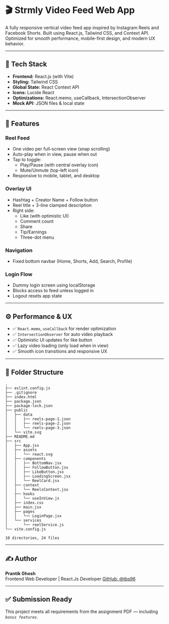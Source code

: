 # 🎬 Strmly Video Feed Web App

A fully responsive vertical video feed app inspired by Instagram Reels and Facebook Shorts. Built using React.js, Tailwind CSS, and Context API. Optimized for smooth performance, mobile-first design, and modern UX behavior.
<!-- 
---

## 📸 Demo

> 📱 Mobile-first | 🖥 Fully responsive | 🎥 Tap to play/pause | 🔇 Tap to mute  
*(Add deployment link or screenshots if needed)* -->

---

## 🧰 Tech Stack

- **Frontend:** React.js (with Vite)
- **Styling:** Tailwind CSS
- **Global State:** React Context API
- **Icons:** Lucide React
- **Optimizations:** React.memo, useCallback, IntersectionObserver
- **Mock API:** JSON files & local state

---

## 🚀 Features

### Reel Feed
- One video per full-screen view (snap scrolling)
- Auto-play when in view, pause when out
- Tap to toggle:
  - Play/Pause (with central overlay icon)
  - Mute/Unmute (top-left icon)
- Responsive to mobile, tablet, and desktop

### Overlay UI
- Hashtag + Creator Name + Follow button
- Reel title + 3-line clamped description
- Right side:
  - Like (with optimistic UI)
  - Comment count
  - Share
  - Tip/Earnings
  - Three-dot menu

### Navigation
- Fixed bottom navbar (Home, Shorts, Add, Search, Profile)

### Login Flow
- Dummy login screen using localStorage
- Blocks access to feed unless logged in
- Logout resets app state

---

## ⚙️ Performance & UX

- ✅ `React.memo`, `useCallback` for render optimization
- ✅ `IntersectionObserver` for auto video playback
- ✅ Optimistic UI updates for like button
- ✅ Lazy video loading (only load when in view)
- ✅ Smooth icon transitions and responsive UX

---

## 📁 Folder Structure

```
.
├── eslint.config.js
├── .gitignore
├── index.html
├── package.json
├── package-lock.json
├── public
│   ├── data
│   │   ├── reels-page-1.json
│   │   ├── reels-page-2.json
│   │   └── reels-page-3.json
│   └── vite.svg
├── README.md
├── src
│   ├── App.jsx
│   ├── assets
│   │   └── react.svg
│   ├── components
│   │   ├── BottomNav.jsx
│   │   ├── FollowButton.jsx
│   │   ├── LikeButton.jsx
│   │   ├── LoadingScreen.jsx
│   │   └── ReelCard.jsx
│   ├── context
│   │   └── ReelsContext.jsx
│   ├── hooks
│   │   └── useInView.js
│   ├── index.css
│   ├── main.jsx
│   ├── pages
│   │   └── LoginPage.jsx
│   └── services
│       └── reelService.js
└── vite.config.js

10 directories, 24 files
```

<!-- ---

## 🧪 Sample Reel JSON Format

```json
{
  "id": 1,
  "videoUrl": "https://samplelib.com/lib/preview/mp4/sample-5s.mp4",
  "title": "Startup India",
  "description": "How founders are disrupting legacy industries...",
  "userName": "Gabar Singh",
  "userImage": "https://randomuser.me/api/portraits/men/12.jpg",
  "likes": 200000,
  "comments": 1300,
  "shares": 456,
  "earnings": 2100
}
``` -->

---

<!-- ## 📦 Getting Started

```bash
git clone https://github.com/your-username/reel-feed.git
cd reel-feed

npm install
npm run dev
```

---

## 📌 Notes

- You can expand with real APIs or DB later
- Easy to turn into a PWA using Vite PWA plugin
- Works offline with JSON files for demo

--- -->

## ✍️ Author

**Prantik Ghosh**  
Frontend Web Developer | React.Js Developer
[GitHub: @tbs96](https://github.com/tbs96)

---

## ✅ Submission Ready

This project meets all requirements from the assignment PDF — including *`bonus features`*.